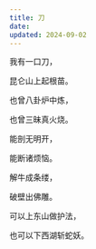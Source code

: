 ```yaml
---
title: 刀
date: 
updated: 2024-09-02
---
```


我有一口刀，

昆仑山上起根苗。

也曾八卦炉中炼，

也曾三昧真火烧。

能剖无明开，

能断诸烦恼。

解牛成条缕，

破壁出佛雕。

可以上东山做护法，

也可以下西湖斩蛇妖。